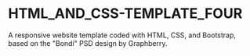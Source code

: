 # HTML_AND_CSS-TEMPLATE_FOUR
A responsive website template coded with HTML, CSS, and Bootstrap, based on the "Bondi" PSD design by Graphberry.
